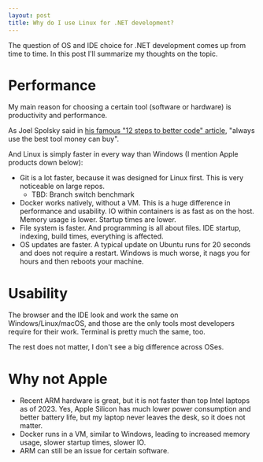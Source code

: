 ```yaml
---
layout: post
title: Why do I use Linux for .NET development?
---
```


The question of OS and IDE choice for .NET development comes up from time to time. In this post I'll summarize my thoughts on the topic.

# Performance

My main reason for choosing a certain tool (software or hardware) is productivity and performance.

As Joel Spolsky said in [his famous "12 steps to better code" article](https://www.joelonsoftware.com/2000/08/09/the-joel-test-12-steps-to-better-code/), 
"always use the best tool money can buy".

And Linux is simply faster in every way than Windows (I mention Apple products down below):
* Git is a lot faster, because it was designed for Linux first. This is very noticeable on large repos.
  * TBD: Branch switch benchmark
* Docker works natively, without a VM. This is a huge difference in performance and usability. IO within containers is as fast as on the host. Memory usage is lower. Startup times are lower.
* File system is faster. And programming is all about files. IDE startup, indexing, build times, everything is affected.
* OS updates are faster. A typical update on Ubuntu runs for 20 seconds and does not require a restart. Windows is much worse, it nags you for hours and then reboots your machine.

# Usability

The browser and the IDE look and work the same on Windows/Linux/macOS, and those are the only tools most developers require for their work. Terminal is pretty much the same, too.

The rest does not matter, I don't see a big difference across OSes. 

# Why not Apple

* Recent ARM hardware is great, but it is not faster than top Intel laptops as of 2023. Yes, Apple Silicon has much lower power consumption and better battery life, but my laptop never leaves the desk, so it does not matter.  
* Docker runs in a VM, similar to Windows, leading to increased memory usage, slower startup times, slower IO.
* ARM can still be an issue for certain software.
